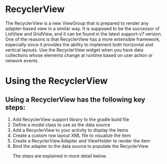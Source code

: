 # RecyclerView
The RecyclerView is a new ViewGroup that is prepared to render any adapter-based view in a similar way. It is supposed to be the successor of ListView and GridView, and it can be found in the latest support-v7 version. One of the reasons is that RecyclerView has a more extensible framework, especially since it provides the ability to implement both horizontal and vertical layouts. Use the RecyclerView widget when you have data collections whose elements change at runtime based on user action or network events.


# Using the RecyclerView

## Using a RecyclerView has the following key steps:
  
  <ol>
  <li>Add RecyclerView support library to the gradle build file</li>
  <li>Define a model class to use as the data source</li>
  <li>Add a RecyclerView to your activity to display the items</li>
  <li>Create a custom row layout XML file to visualize the item</li>
  <li>Create a RecyclerView.Adapter and ViewHolder to render the item</li>
  <li>Bind the adapter to the data source to populate the RecyclerView</li>

The steps are explained in more detail below.
